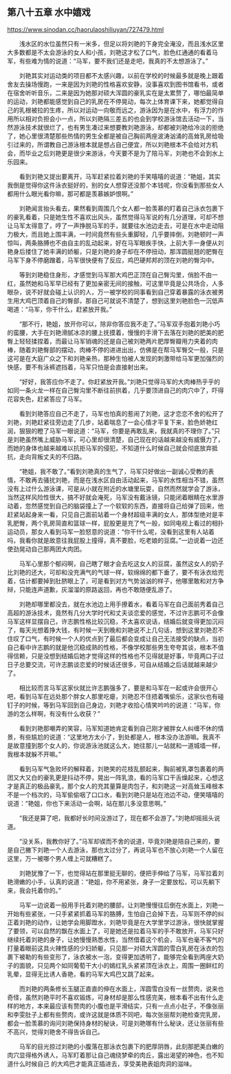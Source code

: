 ## 第八十五章 水中嬉戏

https://www.sinodan.cc/haorulaoshiliuyan/727479.html

　　浅水区的水位虽然只有一米多，但足以将刘艳的下身完全淹没，而且浅水区里大多数都是不太会游泳的女人和小孩，刘艳这才松了口气，脸色红通通的看着马军，有些难为情的说道：“马军，要不我们还是走吧，我真的不太想游泳了。”

　　刘艳其实对运动类的项目都不太感兴趣，以前在学校的时候最多就是晚上跟着舍友去操场慢跑，一来是因为刘艳的性格喜欢安静，没事喜欢到图书馆看书，或者在宿舍听听音乐，二来是因为她那对硕大浑圆的豪乳实在是太累赘了，哪怕最简单的运动，刘艳都能感觉到自己的乳房在不停晃动，每次上体育课下来，她都觉得自己的乳根被拉的生疼，所以对运动一向敬而远之，游泳因为是在水中，有浮力的作用所以相对负担会小一点，所以刘艳隔三差五的也会到学校游泳馆去活动一下，当然游泳技术就很烂了，也有男生凑过来想要教刘艳游泳，却都被刘艳给冷淡的拒绝了，她心里很清楚那些热情的男生全都是被自己胸前两座波涛汹涌的高耸乳房给吸引过来的，所谓教自己游泳根本就是想占自己便宜，所以刘艳根本不会给对方机会，而毕业之后刘艳更是很少来游泳，今天要不是为了陪马军，刘艳也不会到水上乐园来。

　　看到刘艳又提出要离开，马军赶紧拉着刘艳的手笑嘻嘻的说道：“艳姐，其实我倒是觉得你这件泳衣挺好的，别的女人想穿还没那个本钱呢，你没看到那些女人都用什么眼光看你嘛，那可都是羡慕嫉妒恨啊。”

　　刘艳闻言抬头看去，果然看到周围几个女人都一脸羡慕的盯着自己泳衣包裹下的豪乳看着，只是她生性不喜欢出风头，虽然觉得马军说的有几分道理，可却不想让马军太得意了，哼了一声挣脱马军的手，就要往水池边走去，可是在水中走动阻力极大，而且她上围丰满，一时间竟然有些头重脚轻，几乎要摔倒，刘艳顿时一声惊叫，两条胳膊也不由自主的乱动起来，好在马军眼疾手快，上前大手一身便从刘艳身后搂住了她丰满的娇躯，只是刘艳的身子却在不停扭动，那浑圆挺翘的肥臀在马军下身不停磨蹭着，马军很快便有了反应，鸡巴硬邦邦的顶在刘艳的臀沟中。

　　等到刘艳稳住身形，才感觉到马军那大鸡巴正顶在自己臀沟里，俏脸不由一红，虽然她和马军早已经有了更加亲密无间的接触，可这里毕竟是公共场合，人多眼杂，说不好就会碰上认识的人，万一被学校的同事看到自己穿着暴露的泳衣被男生用大鸡巴顶着自己的臀部，那自己可就说不清楚了，想到这里刘艳脸色一沉低声喝道：“马军，你干什么，赶紧放开我。”

　　“那不行，艳姐，放开你可以，除非你答应我不走了。”马军双手抱着刘艳小巧的蛮腰，大手在刘艳滑腻冰凉的腰上抚摸着，慢慢的手滑下去落在刘艳的肥美的肥臀上轻轻揉捏着，而最让马军销魂的还是自己被刘艳两片肥厚臀瓣用力夹着的肉棒，随着刘艳臀部的摆动，肉棒不停的进进出出，仿佛是在帮马军臀交一般，只是这可是在大庭广众之下和刘艳亲热，那种生怕被人发现的刺激带给马军更加强烈的快感，要不有泳裤遮挡着，马军只怕是会直接射出来。

　　“好好，我答应你不走了。你赶紧放开我。”刘艳只觉得马军的大肉棒热乎乎的如同一条火龙一样在自己臀沟里不断往前拱着，几乎要顶进自己的肉穴中了，吓得花容失色，赶紧答应了马军。

　　看到刘艳答应自己不走了，马军也怕真的惹闹了刘艳，这才恋恋不舍的松开了刘艳，刘艳赶紧往旁边走了几步，站着喘息了一会心情才平复下来，脸色娇艳红润，狠狠的瞪了马军一眼说道：“马军，你要是再敢乱来，我就真的不理你了。”只是刘艳虽然嘴上威胁马军，可心里却很清楚，自己现在的话越来越没有威慑力了，而她的身体也越来越难以抗拒马军的侵犯，不知道什么时候自己就会彻底放弃抵抗，走向背叛丈夫的不归路。

　　“艳姐，我不敢了。”看到刘艳真的生气了，马军只好做出一副诚心受教的表情，不敢再去骚扰刘艳，而是在浅水区自由活动起来，马军的水性相当不错，虽然没有上过什么游泳课，可是从小就在附近的水塘里玩耍，自然而然就学会了游泳，当然这样风险性很大，搞不好就会淹死，马军没有戴泳镜，只能闭着眼睛在水里游动着，忽然感觉到自己的脑袋撞上了一个软软的东西，直接将自己给弹了回来，他赶紧站起身来一看，只见自己面前站着一个身材超级丰满的女人，那体型绝对是丰乳肥臀，两个乳房简直和篮球一样，屁股更是充了气一般，如同电视上看过的相扑运动员，那女人看到马军一脸怒意的说道：“你干什么呢，没看到这里有人站着吗，我看你就是故意往我屁股上撞得，真不要脸，吃老娘的豆腐。”一边说着一边还使劲晃动自己那两团大肉团。

　　马军心里那个郁闷啊，自己瞎了眼才会去吃这女人的豆腐，虽然这女人的奶子比刘艳的还大，可却和没充满气的气球一样，软绵绵的都下垂了，要不有泳衣给兜着，估计都要掉到肚脐眼上了，可是看到对方气势汹汹的样子，他哪里敢和对方争辩，只能连声道歉，灰溜溜的原路返回，再也不敢随便乱游了。

　　刘艳却哪里都没去，就在水池边上用手撩着水，看着马军在自己面前秀着自己高超的游泳技术，竟然有几分大学时代和丈夫谈恋爱的感觉，不过许志鹏可不会像马军这样显摆自己，许志鹏性格比较沉稳，不太喜欢说话，结婚后就变得更加沉闷了，每天光想着挣大钱，有时候一天到晚和刘艳说不上几句话，想到这里刘艳忍不住叹了口气，有时候一个人的优点到了最后都会变成让自己无法接受的缺点，当初自己看中许志鹏的就是他沉稳成熟的性格，不像学校那些男生夸夸其谈，根本不值得信赖，只是没想到结婚后她才觉得这样的性格也不见得就是好事，毕竟两口子过日子总要交流，可许志鹏谈恋爱的时候话还很多，可自从结婚之后话就越来越少了。

　　相比较而言马军这家伙就比许志鹏强多了，要是和马军在一起或许会很开心吧，看到马军在远处那个胖女人那里吃瘪，刘艳忍不住捂着嘴偷乐，这家伙也有碰钉子的时候，等到马军回到自己身边，刘艳才收拾心情笑吟吟的说道：“马军，你游的怎么样啊，有没有什么收获？”

　　看到刘艳那嘲弄的笑容，马军知道她肯定看到自己刚才被胖女人纠缠不休的情景，有些尴尬的说道：“这里地方太小了，到处都是人，根本没办法游嘛。我真不是故意撞到那个女人的，你说游泳池就这么大，她往那儿一站就和一道城墙一样，我根本就躲不开嘛。”

　　看到马军气急败坏的解释着，刘艳笑的花枝乱颤起来，胸前被乳罩包裹着的两团又大又白的豪乳更是抖动不停，晃出一阵乳浪，看的马军口干舌燥起来，心想这才是真正的极品豪乳，那个女人的充其量算是肉包子，和刘艳这一对高耸玉峰根本不是一个档次的，马军偷偷咽了口口水，看到刘艳只是站在池边不动，便笑嘻嘻的说道：“艳姐，你也下来活动一会啊，站在那儿多没意思啊。”

　　“我还是算了吧，我都好长时间没游过了，现在都不会游了。”刘艳却摇摇头说道。

　　“没关系，我教你好了。”马军却锲而不舍的说道，毕竟刘艳是陪自己来的，要是自己撇下刘艳一个人去游泳，那也太过分了，再说马军也不放心刘艳一个人留在这里，万一被哪个男人缠上可就糟糕了。

　　刘艳犹豫了一下，也觉得站在那里挺无聊的，便把手伸给了马军，马军拉着刘艳滑嫩的小手，认真的说道：“艳姐，你不用紧张，身子一定要放松，可以先躺下来，我会托着你的。”

　　马军一边说着一般用手托着刘艳的腰部，让刘艳慢慢往后倒在水面上，刘艳一开始有些紧张，一只手紧紧抓着马军的胳膊，生怕自己会掉下去，马军则不停的纠正着刘艳的动作，让她学会用脚蹬水，刘艳毕竟是在大学里学过游泳，很快就掌握了要领，可以自然的飘在水面上了，可是她还是拉着马军的手不敢放开，马军只好继续托着刘艳的身子，让她慢慢熟悉水性，当然借着这个机会，马军也毫不客气的打量着眼前这具火辣性感的少妇娇躯，只见那一对硕大浑圆的雪白乳房在泳衣的包裹下被勒的有些变形了，泳衣被水一泡，变得更加透明了，能够完全看到两座大奶子的面貌，只见两个如同葡萄干大小的嫣红乳头紧紧顶在泳衣上，周围一圈鲜红的乳晕，显得无比诱人香艳，看的马军大鸡巴又跳了起来。

　　而刘艳的两条修长玉腿正直直的伸在水面上，浑圆雪白没有一丝赘肉，说来也奇怪，虽然刘艳平时不喜欢锻炼，可身材却是那么性感完美，根本看不出有什么走样的地方，本来最应该有赘肉的小腹也是平滑结实，只有一点点小肚子，不像张丽和李雯肚子上都有些赘肉，或许这就是体质不同吧，每次张丽帮刘艳检查完乳房，都会一脸羡慕的询问刘艳保持身材的秘诀，可是刘艳哪有什么秘诀，还让张丽有些不高兴，觉得刘艳舍不得告诉自己。

　　马军的目光掠过刘艳的小腹落在那泳衣包裹下的肥厚阴唇，此刻那肥美白嫩的肉穴显得格外诱人，马军盯着那让自己魂绕梦牵的肉丘，露出渴望的神色，也不知道什么时候自己 的大鸡巴才能真正插进去，享受美艳表姐肉洞的滋味。

